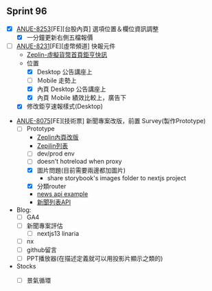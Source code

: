 ## Sprint 96

* [x] [ANUE-8253](https://cnyesrd.atlassian.net/browse/ANUE-8253)[FE][台股內頁] 選項位置＆欄位資訊調整
	* [x] 一分鐘更新右側五檔報價
 * [ ] [ANUE-8231](https://cnyesrd.atlassian.net/browse/ANUE-8231)[FE][虛幣頻道] 快報元件 
	 * [Zeplin-虛擬貨幣首頁鉅亨快訊](https://app.zeplin.io/project/576287bda89e8aa7045cfba5/screen/64770f834994a71d12f2fafe)
	  * 位置
		 * [x] Desktop 公告講座上
		 * [ ] Ｍobile 走勢上
		 * [x] 內頁 Desktop 公告講座上
		 * [x] 內頁  Ｍobile 績效比較上，廣告下
	 * [x] 修改鉅亨速報樣式(Desktop)
* [ANUE-8075](https://cnyesrd.atlassian.net/browse/ANUE-8075)[FE][技術票] 新聞專案改版，前置 Survey(製作Prototype)
	* [ ] Prototype
		* [Zeplin內頁改版](https://app.zeplin.io/project/576287bda89e8aa7045cfba5/screen/6451d7ffb5da8d26449e90da)
		* [Zepilin列表](https://app.zeplin.io/project/576287bda89e8aa7045cfba5/screen/645db4a95b9d821337078288)
		* [ ] dev/prod env
		* [ ] doesn't hotreload when proxy
		* [x] 圖片問題(目前需要兩邊都加圖片)
			* share storybook's images folder to nextjs project
		* [x] 分類router
		* [news api example](https://api.cnyes.com/media/api/v1/news/5166245?status=no_token)
		* [新聞列表API](https://api.cnyes.com/media/api/v1/newslist/category/tw_stock)
* Blog: 
	* [ ] GA4
	* [ ] 新聞專案評估
		* [ ] nextjs13 linaria
	* [ ] nx
	* [ ] github留言
	* [ ] PPT播放器(在描述定義就可以用投影片顯示之類的)
*  Stocks
	* [ ] 景氣循環


